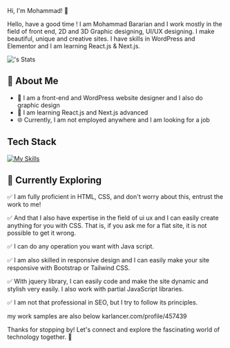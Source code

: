  Hi, I'm Mohammad! 👋

Hello, have a good time ! I am Mohammad Bararian and I work mostly in the field of front end, 2D and 3D Graphic designing, UI/UX designing. I make beautiful, unique and creative sites. I have skills in WordPress and Elementor and I am learning React.js & Next.js.

![<MohammadBararian>'s Stats](https://github-readme-stats.vercel.app/api?MohammadBararian=<MohammadBararian>&theme=vue-dark&show_icons=true&hide_border=true&count_private=true)

## 🚀 About Me

- 🔭 I am a front-end and WordPress website designer and I also do graphic design
- 📝 I am learning React.js and Next.js advanced
- 🌐 Currently, I am not employed anywhere and I am looking for a job
  
## Tech Stack
[![My Skills](https://skillicons.dev/icons?i=js,html,css,bootstrap,tailwind,jquery,git,php,python,wordpress,photoshop,linux,blender)](https://skillicons.dev)

## 🌱 Currently Exploring


✅ I am fully proficient in HTML, CSS, and don't worry about this, entrust the work to me!

✅ And that I also have expertise in the field of ui ux and I can easily create anything for you with CSS. That is, if you ask me for a flat site, it is not possible to get it wrong.

✅ I can do any operation you want with Java script.

✅ I am also skilled in responsive design and I can easily make your site responsive with Bootstrap or Tailwind CSS.

✅ With jquery library, I can easily code and make the site dynamic and stylish very easily. I also work with partial JavaScript libraries.

✅ I am not that professional in SEO, but I try to follow its principles.

my work samples are also below
karlancer.com/profile/457439



Thanks for stopping by! Let's connect and explore the fascinating world of technology together. 🚀



<!--

